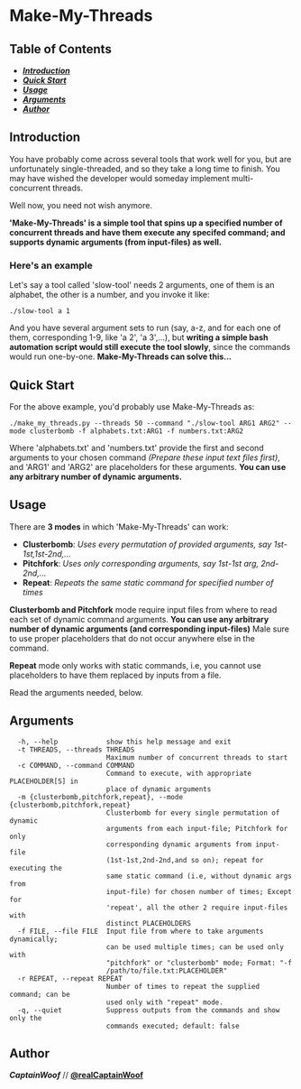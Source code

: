 # Make-My-Threads

## Table of Contents
- ***[Introduction](#introduction)***
- ***[Quick Start](#quick-start)***
- ***[Usage](#usage)***
- ***[Arguments](#arguments)***
- ***[Author](#author)***

## Introduction
You have probably come across several tools that work well for you, but are unfortunately single-threaded, and so they take a long time to finish. You may have wished the developer would someday implement multi-concurrent threads.

Well now, you need not wish anymore.

**'Make-My-Threads' is a simple tool that spins up a specified number of concurrent threads and have them execute any specifed command; and supports dynamic arguments (from input-files) as well.**

### Here's an example
Let's say a tool called 'slow-tool' needs 2 arguments, one of them is an alphabet, the other is a number, and you invoke it like:

```
./slow-tool a 1
```
And you have several argument sets to run (say, a-z, and for each one of them, corresponding 1-9, like 'a 2', 'a 3',...), but **writing a simple bash automation script would still execute the tool slowly**, since the commands would run one-by-one. **Make-My-Threads can solve this...**

## Quick Start
For the above example, you'd probably use Make-My-Threads as:
```
./make_my_threads.py --threads 50 --command "./slow-tool ARG1 ARG2" --mode clusterbomb -f alphabets.txt:ARG1 -f numbers.txt:ARG2
```
Where 'alphabets.txt' and 'numbers.txt' provide the first and second arguments to your chosen command *(Prepare these input text files first)*, and 'ARG1' and 'ARG2' are placeholders for these arguments. **You can use any arbitrary number of dynamic arguments.**

## Usage
There are **3 modes** in which 'Make-My-Threads' can work:
- **Clusterbomb**: *Uses every permutation of provided arguments, say 1st-1st,1st-2nd,...*
- **Pitchfork**: *Uses only corresponding arguments, say 1st-1st arg, 2nd-2nd,...*
- **Repeat**: *Repeats the same static command for specified number of times*

**Clusterbomb and Pitchfork** mode require input files from where to read each set of dynamic command arguments. **You can use any arbitrary number of dynamic arguments (and corresponding input-files)** Male sure to use proper placeholders that do not occur anywhere else in the command.

**Repeat** mode only works with static commands, i.e, you cannot use placeholders to have them replaced by inputs from a file.

Read the arguments needed, below.

## Arguments
```
  -h, --help            show this help message and exit
  -t THREADS, --threads THREADS
                        Maximum number of concurrent threads to start
  -c COMMAND, --command COMMAND
                        Command to execute, with appropriate PLACEHOLDER[S] in
                        place of dynamic arguments
  -m {clusterbomb,pitchfork,repeat}, --mode {clusterbomb,pitchfork,repeat}
                        Clusterbomb for every single permutation of dynamic
                        arguments from each input-file; Pitchfork for only
                        corresponding dynamic arguments from input-file
                        (1st-1st,2nd-2nd,and so on); repeat for executing the
                        same static command (i.e, without dynamic args from
                        input-file) for chosen number of times; Except for
                        'repeat', all the other 2 require input-files with
                        distinct PLACEHOLDERS
  -f FILE, --file FILE  Input file from where to take arguments dynamically;
                        can be used multiple times; can be used only with
                        "pitchfork" or "clusterbomb" mode; Format: "-f
                        /path/to/file.txt:PLACEHOLDER"
  -r REPEAT, --repeat REPEAT
                        Number of times to repeat the supplied command; can be
                        used only with "repeat" mode.
  -q, --quiet           Suppress outputs from the commands and show only the
                        commands executed; default: false
```

## Author
***CaptainWoof*** // **[@realCaptainWoof](https://www.twitter.com/realCaptainWoof)**

